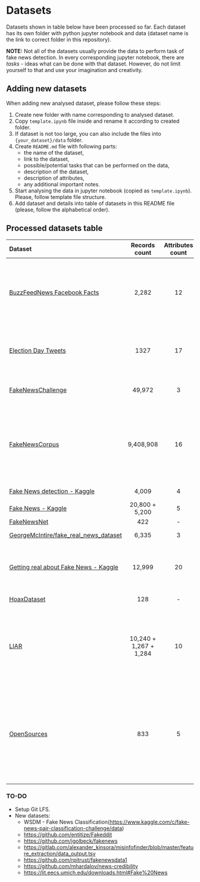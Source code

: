 # Datasets

Datasets shown in table below have been processed so far. Each dataset has its own folder with python jupyter notebook and data (dataset name is the link to correct folder in this repository).

**NOTE:** Not all of the datasets usually provide the data to perform task of fake news detection. In every corresponding jupyter notebook, there are *tasks* - ideas what can be done with that dataset. However, do not limit yourself to that and use your imagination and creativity.


## Adding new datasets

When adding new analysed dataset, please follow these steps:

1. Create new folder with name corresponding to analysed dataset.
1. Copy `template.ipynb` file inside and rename it according to created folder.
1. If dataset is not too large, you can also include the files into `{your_dataset}/data` folder.
1. Create `README.md` file with following parts:
    * the name of the dataset,
    * link to the dataset,
    * possible/potential tasks that can be performed on the data,
    * description of the dataset,
    * description of attributes,
    * any additional important notes.
1. Start analysing the data in jupyter notebook (copied as `template.ipynb`). Please, follow template file structure.
1. Add dataset and details into table of datasets in this README file (please, follow the alphabetical order).


## Processed datasets table

| **Dataset** | **Records count** | **Attributes count** | **Labels** | **Labeling method** |
|:------------|:-----------------:|:--------------------:|------------| --------------------|
| [BuzzFeedNews Facebook Facts](./buzzfeednews_facebook_facts/) | 2,282 | 12 | mostly true, no factual content, mixture of true and false, mostly false | manual |
| [Election Day Tweets](./electionday_tweets/) | 1327 | 17 | not fake news, fake news (or 5 categories of fake news) | manual by one expert | 
| [FakeNewsChallenge](./fake_news_challenge/) | 49,972 | 3 | unrelated, discuss, agree, disagree | manual by experts |
| [FakeNewsCorpus](./fake_news_corpus/) | 9,408,908 | 16 | fake, satire, bias, conspiracy, state, junksci, hate, clickbait, unreliable, political, reliable | using domain |
| [Fake News detection - Kaggle](./fake_news_detection_kaggle/) | 4,009 | 4 | 1 (real), 0 (fake) | unknown |
| [Fake News - Kaggle](./fake_news_kaggle/) | 20,800 + 5,200 | 5 | reliable, unreliable | unknown |
| [FakeNewsNet](./fake_news_net/) | 422 | - | Real, Fake | unknown |
| [GeorgeMcIntire/fake_real_news_dataset](./georgemcintire_fake_real_news_dataset/) | 6,335 | 3 | REAL, FAKE | unknown |
| [Getting real about Fake News - Kaggle](./getting_real_about_fake_news_kaggle/) | 12,999 | 20 | bias, conspiracy, hate, satire, state, junksci, fake, bs | unknown |
| [HoaxDataset](./hoax_dataset/) | 128 | - | Hoax, Nonhoax | unknown |
| [LIAR](./liar/) | 10,240 + 1,267 + 1,284  | 10 | barely true counts, false counts, half true counts, mostly true counts, pants on fire counts | unknown |
| [OpenSources](./opensources/) | 833 | 5 | bias, clickbait, conspiracy, fake, hate, junksci, satire, political, reliable, rumor, state, unreliable, blog, satirical | unknown |


### TO-DO
* Setup Git LFS.
* New datasets:
    * WSDM - Fake News Classification(https://www.kaggle.com/c/fake-news-pair-classification-challenge/data)
    * https://github.com/entitize/Fakeddit
    * https://github.com/jgolbeck/fakenews
    * https://gitlab.com/alexander_kinsora/misinfofinder/blob/master/feature_extraction/data_output.tsv
    * https://github.com/rpitrust/fakenewsdata1
    * https://github.com/mhardalov/news-credibility
    * https://lit.eecs.umich.edu/downloads.html#Fake%20News